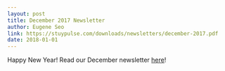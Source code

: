 ```yaml
---
layout: post
title: December 2017 Newsletter
author: Eugene Seo
link: https://stuypulse.com/downloads/newsletters/december-2017.pdf
date: 2018-01-01
---
```

Happy New Year!
Read our December newsletter [here](/downloads/newsletters/december-2017.pdf)!
